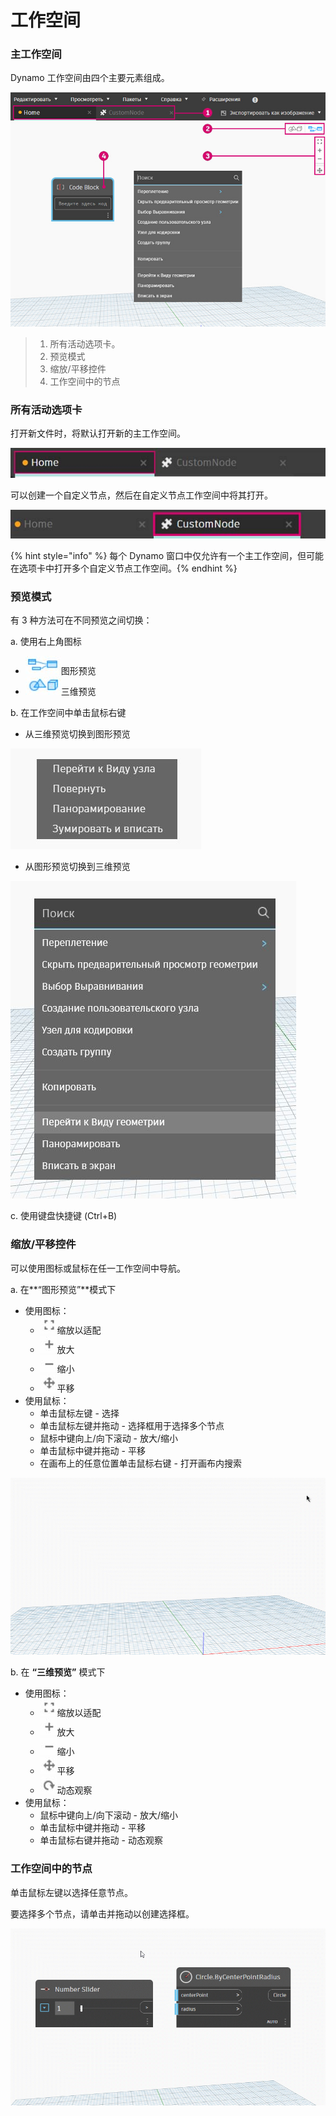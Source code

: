 # 工作空间

### 主工作空间

Dynamo 工作空间由四个主要元素组成。

![](<./images/3-1/workspace - ui.jpg>)

> 1. 所有活动选项卡。
> 2. 预览模式
> 3. 缩放/平移控件
> 4. 工作空间中的节点

### 所有活动选项卡

打开新文件时，将默认打开新的主工作空间。

![](<./images/3-1/workspace - home tab.jpg>)

可以创建一个自定义节点，然后在自定义节点工作空间中将其打开。

![](<./images/3-1/workspace - custom node tab.jpg>)

{% hint style="info" %}
每个 Dynamo 窗口中仅允许有一个主工作空间，但可能在选项卡中打开多个自定义节点工作空间。{% endhint %}

### 预览模式

有 3 种方法可在不同预览之间切换：

a. 使用右上角图标

* ![](<./images/3-1/3-1-04 Graph preview icon.jpg>)图形预览
* ![](<./images/3-1/3-1-05 3D preview icon.jpg>)三维预览

b. 在工作空间中单击鼠标右键

* 从三维预览切换到图形预览

![](<./images/3-1/3-1-06 right click switch to graph preview.jpg>)

* 从图形预览切换到三维预览

![](<./images/3-1/workspace - right click switch to geometry.jpg>)

c. 使用键盘快捷键 (Ctrl+B)

### 缩放/平移控件

可以使用图标或鼠标在任一工作空间中导航。

a. 在**“图形预览”**模式下

* 使用图标：
   * ![](<./images/3-1/3-1-08 graph preview zoom to fitpsd.jpg>)缩放以适配
   * ![](<./images/3-1/3-1-09 graph preview zoom in.jpg>)放大
   * ![](<./images/3-1/3-1-10 graph preview zoom out.jpg>)缩小
   * ![](<./images/3-1/3-1-11 graph preview pan.jpg>)平移
* 使用鼠标：
   * 单击鼠标左键 - 选择
   * 单击鼠标左键并拖动 - 选择框用于选择多个节点
   * 鼠标中键向上/向下滚动 - 放大/缩小
   * 单击鼠标中键并拖动 - 平移
   * 在画布上的任意位置单击鼠标右键 - 打开画布内搜索

![](<./images/3-1/workspace - in canvas search.gif>)

b. 在 **“三维预览”** 模式下

* 使用图标：
   * ![](<./images/3-1/3-1-08 graph preview zoom to fitpsd.jpg>)缩放以适配
   * ![](<./images/3-1/3-1-09 graph preview zoom in.jpg>)放大
   * ![](<./images/3-1/3-1-10 graph preview zoom out.jpg>)缩小
   * ![](<./images/3-1/3-1-11 graph preview pan.jpg>)平移
   * ![](<./images/3-1/3-1-13 3D preview orbit.jpg>)动态观察
* 使用鼠标：
   * 鼠标中键向上/向下滚动 - 放大/缩小
   * 单击鼠标中键并拖动 - 平移
   * 单击鼠标右键并拖动 - 动态观察

### 工作空间中的节点

单击鼠标左键以选择任意节点。

要选择多个节点，请单击并拖动以创建选择框。

![](<./images/3-1/workspace - selection box.gif>)
